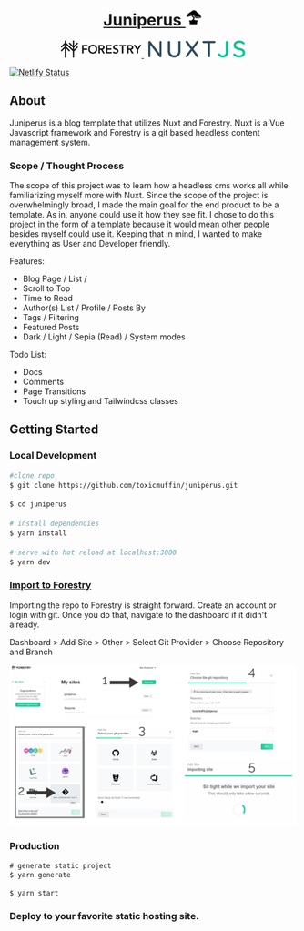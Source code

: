 <a href="https://juniperus.website/" style="inline">
  <h1 align="center">
    Juniperus
    <img src="static/uploads/somelogo.svg" alt="Juniperus logo" height="30">
  </h1>
</a>
<p align="center">
  <a href="https://forestry.io/">
    <img src="assets/brandLogos/forestry.svg" alt="Forestry Logo" height="30" />
  </a>
  &nbsp;
  <a href="https://nuxtjs.org/">
    <img src="assets/brandLogos/nuxtjs-typo.svg" alt="Forestry Logo" height="30"/>
  </a>
</p>

[![Netlify Status](https://api.netlify.com/api/v1/badges/03655470-a822-4032-8bd3-e9e05268f4d9/deploy-status)](https://app.netlify.com/sites/juniperus/deploys)

## About
Juniperus is a blog template that utilizes Nuxt and Forestry. Nuxt is a Vue Javascript framework and Forestry is a git based headless content management system. 

### Scope / Thought Process

The scope of this project was to learn how a headless cms works all while familiarizing myself more with Nuxt. Since the scope of the project is overwhelmingly broad, I made the main goal for the end product to be a template. As in, anyone could use it how they see fit. I chose to do this project in the form of a template because it would mean other people besides myself could use it. Keeping that in mind, I wanted to make everything as User and Developer friendly. 

Features:
* Blog Page / List /
* Scroll to Top
* Time to Read
* Author(s) List / Profile / Posts By
* Tags / Filtering
* Featured Posts
* Dark / Light / Sepia (Read) / System modes

Todo List:
* Docs
* Comments
* Page Transitions
* Touch up styling and Tailwindcss classes

## Getting Started

### Local Development

```bash
#clone repo
$ git clone https://github.com/toxicmuffin/juniperus.git

$ cd juniperus

# install dependencies
$ yarn install

# serve with hot reload at localhost:3000
$ yarn dev
```
### [Import to Forestry](https://forestry.io/docs/quickstart/setup-site/)
Importing the repo to Forestry is straight forward. Create an account or login with git. Once you do that, navigate to the dashboard if it didn't already. 

Dashboard > Add Site > Other > Select Git Provider > Choose Repository and Branch

![instructions unclear image](/assets/readmeAssets/instructions_unclear.jpg)

### Production
```
# generate static project
$ yarn generate

$ yarn start
```

### Deploy to your favorite static hosting site. 